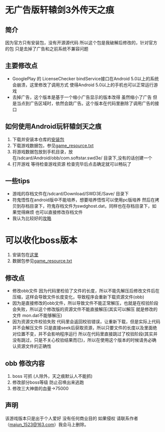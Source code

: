 # 无广告版轩辕剑3外传天之痕
## 简介
因为官方只有安装包，没有开源源代码 所以这个包是我破解后修改的，针对官方的包 只是去掉了广告和之前系统不兼容问题   



## 主要修改点

- GooglePlay 的 LicenseChecker bindService接口在Android 5.0以上的系统会崩溃，这里修改了调用方式 使得Android 5.0以上的手机也可以正常运行游戏
- 去掉广告，这个版本是基于一个缩小广告显示的版本改得 虽然缩小了广告 但是当点到广告区域时，依然会跳广告。这个版本在代码里删除了调用广告的接口


## 如何使用Android玩轩辕剑天之痕
1. 下载并安装本仓库的[安装包](./310_Big5_Newdata.apk)
2. 下载游戏数据包，参见[game_resource.txt](./game_resource.txt)
3. 将游戏数据包放到手机目录，放在/sdcard/Android/obb/com.softstar.swd3e/ 目录下,没有的话创建一个
4. 打开游戏 等待检查游戏资源 检查完毕后点击确定就可以畅玩了

## 一些tips
- 游戏的存档文件在/sdcard/Download/SWD3E/Save/ 目录下
- 符鬼悟性在android版中不能培养，想要培养悟性可以使用pc版培养 然后在拷贝到存档目录下，符鬼存档文件为swdghost.dat，同样也在存档目录下，如果觉得麻烦 也可以直接修改存档文件
- 我认为比较好的[攻略](http://fanhsu.blog.163.com/blog/static/375791632011018111059509/)


# 可以收化boss版本
1. 安装包在[这里](./getboss/310_Big5_Newdata.apk)
2. 数据包参见[game_resource.txt](./game_resource.txt)

## 修改点
- 修改obb文件 因为代码里检验了文件的长度，所以不能先解压后修改文件后在压缩，这样会导致文件长度变化，导致程序会重新下载资源文件(obb)
- 因为是直接修改的obb文件，所以导致文件不能正常解压，也就是在校验阶段会失败，所以这个修改版的资源文件不能直接解压(其实可以解压 就是修改的文件 mon.dat不能够解压)
- 因为资源文件校验失败 代码里会返回校验错误，让重新下载，但是实际上代码并不会解压文件 只是直接seek后获取资源，所以只要文件的长度以及里面绝对位置不变，并不会影响程序运行
所以在代码里直接跳过了校验阶段(其实并没有跳过，只是不关心校验结果而已)，所以在使用这个版本的时候请务必确认资源文件的正确性

## obb 修改内容 
1. boss 可抓 (人除外，天之痕默认人不能抓)
2. 修改部分boss等级 防止召唤出来逃跑
3. 修改三大神兽的血量->75000


## 声明
该游戏版本只是出于个人爱好 没有任何商业目的 如果侵权 请联系作者（majun_1523@163.com）我会马上删除。
